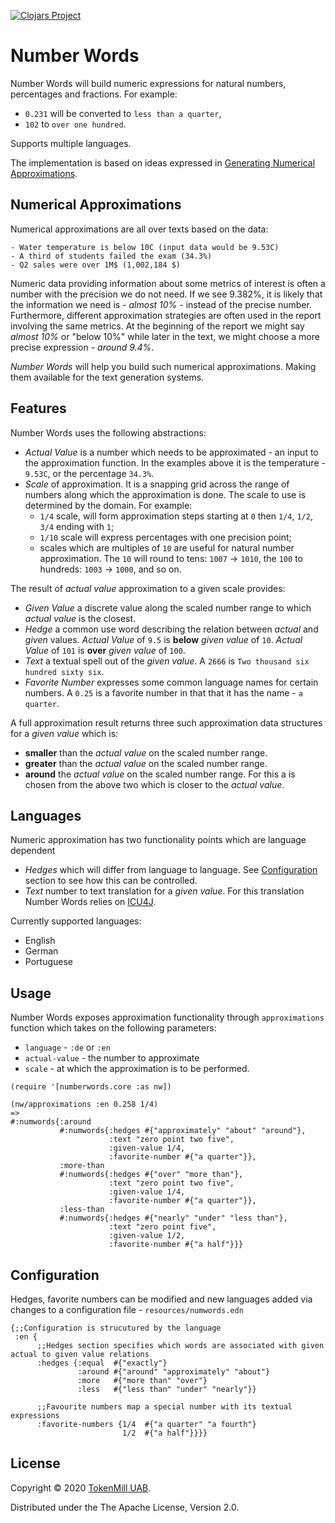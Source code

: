 [![Clojars Project](https://img.shields.io/clojars/v/numberwords.svg)](https://clojars.org/numberwords)

# Number Words

Number Words will build numeric expressions for natural numbers, percentages and fractions. For example:

* `0.231` will be converted to `less than a quarter`,
* `102` to `over one hundred`.

Supports multiple languages.

The implementation is based on ideas expressed in [Generating Numerical Approximations](https://www.mitpressjournals.org/doi/full/10.1162/COLI_a_00086).

## Numerical Approximations


Numerical approximations are all over texts based on the data:

```
- Water temperature is below 10C (input data would be 9.53C)
- A third of students failed the exam (34.3%)
- Q2 sales were over 1M$ (1,002,184 $)
```

Numeric data providing information about some metrics of interest is often a number with the precision we do not need. If we see 9.382%, it is likely that the information we need is - *almost 10%* - instead of the precise number. Furthermore, different approximation strategies are often used in the report involving the same metrics. At the beginning of the report we might say *almost 10%* or "below 10%" while later in the text, we might choose a more precise expression - *around 9.4%*.

*Number Words* will help you build such numerical approximations. Making them available for the text generation systems.

## Features

Number Words uses the following abstractions:
* *Actual Value* is a number which needs to be approximated - an input to the approximation function. In the examples above it is the temperature - `9.53C`, or the percentage `34.3%`.
* *Scale* of approximation. It is a snapping grid across the range of numbers along which the approximation is done. The scale to use is determined by the domain. For example:
  * `1/4` scale, will form approximation steps starting at `0` then `1/4`, `1/2`, `3/4` ending with `1`;
  * `1/10` scale will express percentages with one precision point;
  * scales which are multiples of `10` are useful for natural number approximation. The `10` will round to tens: `1007` -> `1010`, the `100` to hundreds: `1003` -> `1000`, and so on.
  
The result of *actual value* approximation to a given scale provides:
* *Given Value* a discrete value along the scaled number range to which *actual value* is the closest.
* *Hedge* a common use word describing the relation between *actual* and *given* values. 
  *Actual Value* of `9.5` is **below** *given value* of `10`.
  *Actual Value* of `101` is **over** *given value* of `100`.
* *Text* a textual spell out of the *given value*. A `2666` is `Two thousand six hundred sixty six`.
* *Favorite Number* expresses some common language names for certain numbers. A `0.25` is a favorite number in that that it has the name - `a quarter`.

A full approximation result returns three such approximation data structures for a *given value* which is:
* **smaller** than the *actual value* on the scaled number range. 
* **greater** than the *actual value* on the scaled number range. 
* **around** the *actual value* on the scaled number range. For this a is chosen from the above two which is closer to the *actual value*.
  
## Languages

Numeric approximation has two functionality points which are language dependent
* *Hedges* which will differ from language to language. See [Configuration]() section to see how this can be controlled.
* *Text* number to text translation for a *given value*. For this translation Number Words relies on [ICU4J](https://unicode-org.github.io/icu-docs/apidoc/released/icu4j/).

Currently supported languages:
* English
* German
* Portuguese
  
## Usage

Number Words exposes approximation functionality through `approximations` function which takes on the following parameters:
* `language` - `:de` or `:en`
* `actual-value` - the number to approximate
* `scale` - at which the approximation is to be performed.

```
(require '[numberwords.core :as nw])

(nw/approximations :en 0.258 1/4)
=>
#:numwords{:around
           #:numwords{:hedges #{"approximately" "about" "around"},
                      :text "zero point two five",
                      :given-value 1/4,
                      :favorite-number #{"a quarter"}},
           :more-than
           #:numwords{:hedges #{"over" "more than"},
                      :text "zero point two five",
                      :given-value 1/4,
                      :favorite-number #{"a quarter"}},
           :less-than
           #:numwords{:hedges #{"nearly" "under" "less than"},
                      :text "zero point five",
                      :given-value 1/2,
                      :favorite-number #{"a half"}}}
```

## Configuration

Hedges, favorite numbers can be modified and new languages added via changes to a configuration file - `resources/numwords.edn`

```
{;;Configuration is strucutured by the language 
 :en {
      ;;Hedges section specifies which words are associated with given actual to given value relations
      :hedges {:equal  #{"exactly"}
               :around #{"around" "approximately" "about"}
               :more   #{"more than" "over"}
               :less   #{"less than" "under" "nearly"}}
      
      ;;Favourite numbers map a special number with its textual expressions
      :favorite-numbers {1/4  #{"a quarter" "a fourth"}
                         1/2  #{"a half"}}}}
```

## License

Copyright &copy; 2020 [TokenMill UAB](http://www.tokenmill.ai).

Distributed under the The Apache License, Version 2.0.
